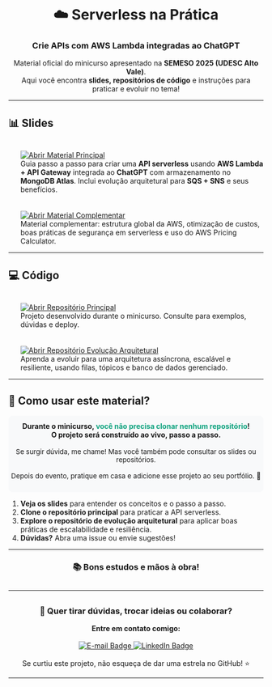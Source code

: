 <div align="center">
   <h1>☁️ <strong>Serverless na Prática</strong></h1>
   <h3>Crie APIs com AWS Lambda integradas ao ChatGPT</h3>
   <p>Material oficial do minicurso apresentado na <b>SEMESO 2025 (UDESC Alto Vale)</b>.<br>
   Aqui você encontra <b>slides, repositórios de código</b> e instruções para praticar e evoluir no tema!</p>
</div>



<hr/>

## 📊 Slides


<ul>
      <br>
      <a href="https://docs.google.com/presentation/d/1CkbXw6xg0CQL283FNLRTZG-b__rsMH5sALx59CrPThc/edit?usp=sharing">
         <img src="https://img.shields.io/badge/Abrir%20Conte%C3%BAdo%20Principal-Google%20Slides-yellow?style=for-the-badge&logo=google-slides" alt="Abrir Material Principal"/>
      </a>
      <br>
   <span style="font-size:1em">Guia passo a passo para criar uma <b>API serverless</b> usando <b>AWS Lambda + API Gateway</b> integrada ao <b>ChatGPT</b> com armazenamento no <b>MongoDB Atlas</b>. Inclui evolução arquitetural para <b>SQS + SNS</b> e seus benefícios.</span>
   <br>
   <br>
      <br>
      <a href="https://docs.google.com/presentation/d/1kF4F08zpK3wx3u8blEIM0w9ZeQIYMXx0ZaDDxWyMZZ0/edit?usp=sharing">
         <img src="https://img.shields.io/badge/Abrir%20Conte%C3%BAdo%20Adicional-Google%20Slides-yellow?style=for-the-badge&logo=google-slides" alt="Abrir Material Complementar"/>
      </a>
      <br>
   <span style="font-size:1em">Material complementar: estrutura global da AWS, otimização de custos, boas práticas de segurança em serverless e uso do AWS Pricing Calculator.</span>
</ul>

<hr/>

## 💻 Código

<ul>
      <br>
      <a href="https://github.com/nathalia-acordi/recipe-improviser">
         <img src="https://img.shields.io/badge/Abrir%20Reposit%C3%B3rio%20Principal-GitHub-181717?style=for-the-badge&logo=github" alt="Abrir Repositório Principal"/>
      </a>
      <br>
   <span style="font-size:1em">Projeto desenvolvido durante o minicurso. Consulte para exemplos, dúvidas e deploy.</span>
   <br>
      <br>
      <br>
      <a href="https://github.com/nathalia-acordi/recipe-improviser-pipeline">
         <img src="https://img.shields.io/badge/Abrir%20Evolu%C3%A7%C3%A3o%20Arquitetural-GitHub-6cc644?style=for-the-badge&logo=github" alt="Abrir Repositório Evolução Arquitetural"/>
      </a>
      <br>
   <span style="font-size:1em">Aprenda a evoluir para uma arquitetura assíncrona, escalável e resiliente, usando filas, tópicos e banco de dados gerenciado.</span>
</ul>

<hr/>

## 📝 Como usar este material?

<div align="center" style="background:#f8f9fa;padding:12px 0 8px 0;border-radius:8px;">
<b>Durante o minicurso, <span style="color:#10a37f">você não precisa clonar nenhum repositório</span>!<br>
O projeto será construído ao vivo, passo a passo.</b>
<br><br>
<span style="font-size:0.95em;">Se surgir dúvida, me chame! Mas você também pode consultar os slides ou repositórios.<br><br>
Depois do evento, pratique em casa e adicione esse projeto ao seu portfólio. 🚀<br><br>
</span>
</div>

<ol>
   <li><b>Veja os slides</b> para entender os conceitos e o passo a passo.</li>
   <li><b>Clone o repositório principal</b> para praticar a API serverless.</li>
   <li><b>Explore o repositório de evolução arquitetural</b> para aplicar boas práticas de escalabilidade e resiliência.</li>
   <li><b>Dúvidas?</b> Abra uma issue ou envie sugestões!</li>
</ol>

<hr/>

<div align="center">
   <h3>📚 Bons estudos e mãos à obra!</h3>
</div>

<hr style="margin:30px 0;">

<div align="center">
   <h3>💬 Quer tirar dúvidas, trocar ideias ou colaborar?</h3>
   <b>Entre em contato comigo:</b><br><br>
   <a href="mailto:nathaliaccord@gmail.com" target="_blank">
      <img src="https://img.shields.io/badge/E--mail-nathaliaccord@gmail.com-D14836?style=for-the-badge&logo=gmail&logoColor=white" alt="E-mail Badge"/>
   </a>
   <a href="https://www.linkedin.com/in/nath%C3%A1lia-acordi-0a564b223/" target="_blank">
      <img src="https://img.shields.io/badge/LinkedIn-Nathália%20Acordi-0A66C2?style=for-the-badge&logo=linkedin&logoColor=white" alt="LinkedIn Badge"/>
   </a>
   <br><br>
   Se curtiu este projeto, não esqueça de dar uma estrela no GitHub! ⭐
</div>
<hr/>
